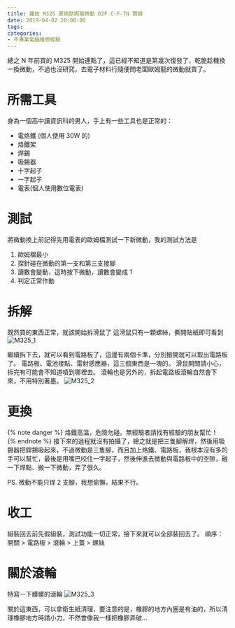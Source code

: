 ```yaml
---
title: 羅技 M325 更換歐姆龍微動 D2F C-F-7N 實錄
date: 2019-04-02 20:00:00
tags:
categories:
- 不專業電腦維修經驗
---
```

總之 N 年前買的 M325 開始連點了，這已經不知道是第幾次復發了，乾脆趁機換一換微動，不過也沒研究，去電子材料行隨便問老闆歐姆龍的微動就買了。
<!--more-->
# 所需工具
身為一個高中讀資訊科的男人，手上有一些工具也是正常的：
- 電烙鐵 (個人使用 30W 的)
- 烙鐵架
- 焊錫
- 吸錫器
- 十字起子
- 一字起子
- 電表(個人使用數位電表)

# 測試
將微動換上前記得先用電表的歐姆檔測試一下新微動，我的測試方法是
1. 歐姆檔最小
2. 探針碰在微動的第一支和第三支接腳
3. 讀數會變動，這時按下微動，讀數會變成 1
4. 判定正常作動

# 拆解
既然買的東西正常，就該開始拆滑鼠了
這滑鼠只有一顆螺絲，撕開貼紙即可看到
![M325_1](https://2cpxqa.bn.files.1drv.com/y4mPm9r00Dy4m21Tcyv8lzPcWpfq9ZH9YLcaf09ul8hyfQfJ_GvXHMfBsYjJ5PNsfifRWUHX2Ee6MtkfPqQJsf7OY-a2LTfZP5xiTHcjl3W3U2JQ311YErxUsuI2NzLqRr2kA7RzqFIsk1jQovTFWeKYkHVIpVZ-mhwe4kFo8K7NpQcci4r_9DdgP8KF4TSHOTg000GDy9B8POAtIs-jlBXxw)

繼續拆下去，就可以看到電路板了，這邊有兩個卡準，分別搬開就可以取出電路板了。
電路板、電池接點、雷射感應器，這三個東西是一塊的。
滑鼠開關請小心，拆完有可能會不知道噴到哪裡去。
滾輪也是另外的，拆起電路板滾輪自然會下來，不用特別著墨。
![M325_2](https://fvt5aq.bn.files.1drv.com/y4mM7tTP3QRNYEQNWdcfwCQPjt9w50_4KSITuC46_h7Eaq3vVETZoSdDDrhpRkFQOVFKzl4Bz4u8_nC1DUrx_rH1rBZmbRaS5tEpIIwTdk8KilWf6LW2y7OpgXmDUkTgMBHeqRrHIpCgbr0RUI5DJzJ_9cs56NcvFfso2croT2gZ3igUSVw5BrbgXKQ1Pwti18EVywN0WfMld_9AD-VYEto6A)

# 更換
{% note danger %} 烙鐵高溫，危險勿碰。無經驗者請找有經驗的朋友幫忙！ {% endnote %}
接下來的過程就沒有拍攝了，總之就是把三隻腳解焊，然後用吸錫器把銲錫吸起來，不過微動是三隻腳，而且加上烙鐵、電路板，我根本沒有多的手可以幫忙，最後是用嘴巴咬住一字起子，然後伸進去微動與電路板中的空隙，融一下焊點、搬一下微動，弄了很久。

PS. 微動不能只焊 2 支腳，我想偷懶，結果不行。
# 收工
組裝回去前先假組裝，測試功能一切正常，接下來就可以全部裝回去了。
順序：開關 > 電路板 > 滾輪 > 上蓋 > 螺絲

# 關於滾輪
特寫一下髒髒的滾輪
![M325_3](https://2cq8mw.bn.files.1drv.com/y4m96NYgwS0WdBESUs6b8ZW7gXY-haNz4nFRoLZiMRw6tGZQpkO1j0Z7yYz1fdSDSempDrCeNDOlLSnwrJb8uUUP19BysGAgFh8Ht4bITjOgk8a3oPn6bVNI77UR9nmLpEGxqC9nRSk1fuwL0Ob-GMsQgx9BygEel5WGMm3IgjekpJzrxSQ0pnoA6F_EK1JRwvZnQdxQUHnGSLybHm7nq8fTA)

關於這東西，可以拿衛生紙清理，要注意的是，橡膠的地方內圈是有油的，所以清理橡膠地方時請小力，不然會像我一樣把橡膠弄破...
